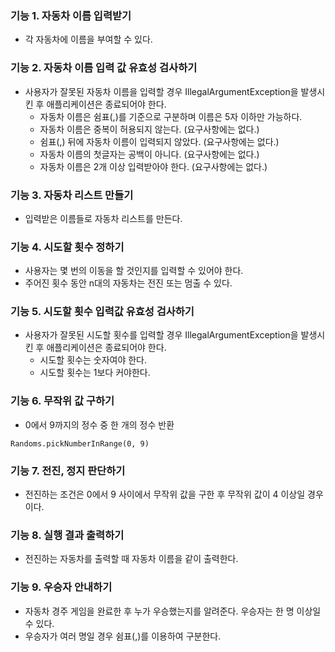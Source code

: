 ### 기능 1. 자동차 이름 입력받기
* 각 자동차에 이름을 부여할 수 있다.

### 기능 2. 자동차 이름 입력 값 유효성 검사하기
* 사용자가 잘못된 자동차 이름을 입력할 경우 IllegalArgumentException을 발생시킨 후 애플리케이션은 종료되어야 한다.
  * 자동차 이름은 쉼표(,)를 기준으로 구분하며 이름은 5자 이하만 가능하다.
  * 자동차 이름은 중복이 허용되지 않는다. (요구사항에는 없다.)
  * 쉼표(,) 뒤에 자동차 이름이 입력되지 않았다. (요구사항에는 없다.)
  * 자동차 이름의 첫글자는 공백이 아니다. (요구사항에는 없다.)
  * 자동차 이름은 2개 이상 입력받아야 한다. (요구사항에는 없다.)

### 기능 3. 자동차 리스트 만들기
* 입력받은 이름들로 자동차 리스트를 만든다.

### 기능 4. 시도할 횟수 정하기
* 사용자는 몇 번의 이동을 할 것인지를 입력할 수 있어야 한다.
* 주어진 횟수 동안 n대의 자동차는 전진 또는 멈출 수 있다.

### 기능 5. 시도할 횟수 입력값 유효성 검사하기
* 사용자가 잘못된 시도할 횟수를 입력할 경우 IllegalArgumentException을 발생시킨 후 애플리케이션은 종료되어야 한다.
  * 시도할 횟수는 숫자여야 한다.
  * 시도할 횟수는 1보다 커야한다.

### 기능 6. 무작위 값 구하기
* 0에서 9까지의 정수 중 한 개의 정수 반환
```
Randoms.pickNumberInRange(0, 9)
```

### 기능 7. 전진, 정지 판단하기
* 전진하는 조건은 0에서 9 사이에서 무작위 값을 구한 후 무작위 값이 4 이상일 경우이다.

### 기능 8. 실행 결과 출력하기
* 전진하는 자동차를 출력할 때 자동차 이름을 같이 출력한다.

### 기능 9. 우승자 안내하기
* 자동차 경주 게임을 완료한 후 누가 우승했는지를 알려준다. 우승자는 한 명 이상일 수 있다.
* 우승자가 여러 명일 경우 쉼표(,)를 이용하여 구분한다.